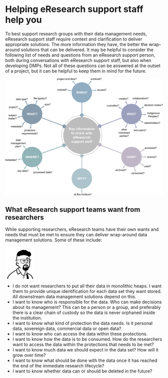 # Helping eResearch support staff help you

To best support research groups with their data management needs, eResearch support staff require context and clarification to deliver appropriate solutions. The more information they have, the better the wrap-around solutions that can be delivered. It may be helpful to consider the following list of needs and questions from an eResearch support person, both during conversations with eResearch support staff, but also when developing DMPs. Not all of these questions can be answered at the outset of a project, but it can be helpful to keep them in mind for the future.

![The who, what, when, where, why, and how of data management](../figures/5Ws-eResearch-support-draft-v1.png)

## What eResearch support teams want from researchers

While supporting researchers, eResearch teams have their own wants and needs that must be met to ensure they can deliver wrap-around data management solutions. Some of these include:

<body>

  <div>
    <div style="float: left;">
        <img src="../figures/Darryl-headshot.png" style="float:left;" alt="Headshot of eResearch manager Darryl"/>
    </div>
    <div style="float: left;">
        <ul>
        <li>I do not want researchers to put all their data in monolithic heaps. I want them to provide unique identification for each data set they want stored. All downstream data management solutions depend on this.</li>
        <li>I want to know who is responsible for the data. Who can make decisions about its management?  This can be a person or a group, and preferably there is a clear chain of custody so the data is never orphaned inside the institution.</li>
        <li>I want to know what kind of protection the data needs. Is it personal data, sovereign data, commercial data or open data?</li>
        <li>I want to know who can access the data within these protections.</li>
        <li>I want to know how the data is to be consumed. How do the researchers want to access the data within the protections that needs to be met?</li>
        <li>I want to know much data we should expect in the data set? How will it grow over time?</li>
        <li>I want to know what should be done with the data once it has reached the end of the immediate research lifecycle?</li>
        <li>I want to know whether data can or should be deleted in the future?</li>
        </ul>
    </div>
  </div>

